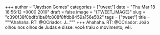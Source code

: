 
+++
author = "Jaydson Gomes"
categories = ["tweet"]
date = "Thu Mar 18 18:56:12 +0000 2010"
draft = false
image = "{TWEET_IMAGE}"
slug = "c390f38f0bdfb1ba6fc808f8ffdb8459a156e502"
tags = ["tweet"]
title = """Ahahaha. RT: @OCriador: J..."""
+++
Ahahaha. RT: @OCriador: João olhou nos olhos de Judas e disse: você traiu o movimento, véi.
